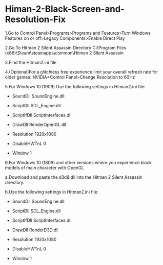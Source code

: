 # Himan-2-Black-Screen-and-Resolution-Fix

1.Go to Control Panel>Programs>Programs and Features>Turn Windows Features on or off>Legacy Components>Enable Direct Play

2.Go To Hitman 2 Silent Assassin Directory C:\Program Files (x86)\Steam\steamapps\common\Hitman 2 Silent Assassin

3.Find the Hitman2.ini file

4.(Optional)For a glitchless free experience limit your overall refresh rate for older games:
NVIDIA>Control Panel>Change Resolution to 60Hz

5.For Windows 10 (1909) Use the following settings in Hitman2.ini file:

* SoundDll SoundEngine.dll
* ScriptDll SDL_Engine.dll
* ScriptIfDll ScriptInterfaces.dll
* DrawDll RenderOpenGL.dll

* Resolution 1920x1080
* DisableHWTnL 0
* Window 1

6.For Windows 10 (1809) and other versions where you experience black models of main character with OpenGL

a.Download and paste the d3d8.dll into the Hitman 2 Silent Assassin directory.

b.Use the following settings in Hitman2.ini file:

* SoundDll SoundEngine.dll
* ScriptDll SDL_Engine.dll
* ScriptIfDll ScriptInterfaces.dll
* DrawDll RenderD3D.dll

* Resolution 1920x1080
* DisableHWTnL 0
* Window 1



